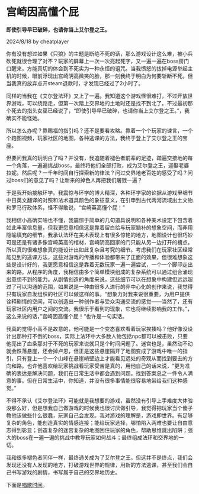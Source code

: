 # 宫崎因高懂个屁

**即使引导早已破碎，也请你当上艾尔登之王。**

2024/8/18 by cheatplayer
                                            


你有没有想过如果《只狼》的主题是断绝不死的话，那么游戏设计这么难，被小兵砍死就很合理了对不？玩家的屏幕上一次一次亮起死字，又一遍一遍在boss房门口醒来，方能真切的体会到不死实为一种永恒的诅咒。当我愤怒的拔掉电源举起主机的时候，眼前浮现出宫崎阴高微笑的脸，那一刻我终于明白为何要斩断不死。但当我真的放弃点开steam退款时，才发现已经过了2小时了。  

同样的当我在《艾尔登法环》又上了一遍。我知道这个游戏怪很难打，不过开放世界游戏，可以绕路走，但第一次踏上交界地的土地时还是找不到北了。不过最初那个死去的指头女巫已经说了，“即使引导早已破碎，也请你当上艾尔登之王。”，我确实不能怪她。  

所以怎么办呢？靠赐福的指引吗？还不是要看攻略。靠着一个个玩家的谏言，一个个跑图视频，玩家社区的地图，各种逃课的方法，我终于登上了艾尔登之王的宝座。  

但要问我真的玩明白了吗？并没有，我追随着褪色者前辈的足迹，踏遍交接地的每一个角落，一遍遍挑战boss，最终将他们全部打败，成为艾尔登之王，迎娶老婆拉妮。然后呢？一千年时间自行探索新的律法？问过交界地老百姓的感受了吗？问过boss们的意见了吗？让新来的掉色人再把我们屠戮一遍？  

于是我开始接触环学。我震惊与环学的博大精深，各种环学家的论据从游戏里细节中日英文翻译的对照和法术道具颜色的象征意义，在引申到古代两河流域出土文物和罗马行政体系，怪不得敢说，“宫崎英高懂个屁！”  

我相信小高确实啥也不懂，我震惊于简单的几句道具说明和各种美术设定下包含着如此丰富信息量，但我更愿意相信这是靠着留白给与玩家脑补的想象空间，而非用隐喻填充的细节。我承认法环在美术表现上有很多惊艳的地方，地图设计也很巧妙可是还是有诸多像宫崎英高的棺材，宫崎阴高回家的门只能从另一边打开的槽点。所以真的很难想象真的能设计出如此复杂且考究的细节。考虑我们在玩家社区经常能见到的逃课方法，这些对游戏的传播和体验都带来了正面的效果，但很难想象这些是设计好的，我更愿意相信这是靠着无数玩家一遍一遍尝试，一个一个脚印走出来的路。从程序的角度，我相信由多个简单模块组成的复杂系统可以通过组合涌现出意想不到的能力。从剧情创造的角度来说，这些细节可以在想象中构建但远远超过了可以沟通的范围，如果说是一种由很多人进行的非中心化的创作来说，我觉得只有玩家自发组织的社区可以做这样的事。“想象力对我来说很重要，为用户提供诠释剧情的空间，可以创造出一种创作者与受众沟通交流的感觉——当然了，还有玩家社区内用户之间的交流。我很乐于看到的现象，它也将继续影响我的工作。”，这么来说的话，”宫崎因高懂个屁！“也许是一句实话。

我真的觉得小高不是故意的，他可能是一个变态喜欢看着玩家挨揍吗？他好像没设计出那种打不倒的boss，实际上法环中大多数人物包括npc都可以被击败，只要他亮出了血条那对于不死的玩家来说就只是个时间问题了。迷宫也是，虽然动不动就会跌落悬崖，还会掉卢恩，但正是这些悬崖隔开了地图变成了游戏中唯一的指引，只有登上一个一个山峰在悬崖峭壁边上才能看见远处的奇观从而找到要去的方向和路。也许他喜欢给玩家挑战看玩家受苦是真的，用他自己的话来说，“更为准确的表达是解决问题，我们在日常生活中都会遇到问题。找到答案总之一件令人满意的事。但在日常生活中，你知道，并没有很多事情能很容易地带给我们这种感觉。”

不得不承认《艾尔登法环》可能就是我想要的游戏，虽然没有引导上手难度大体验没那么好，但是想我自己做游戏的时候我也很讨厌做引导，我觉得把玩家当个傻子教他该做些什么很蠢，玩家自己会发现。我对游戏的理解是，游戏即世界。有足够复杂的角色，能创造真实的情感连接；能给玩家选择，哪怕陷入两难也要让自由意志得到彰显；创造复杂的迷宫复杂的地图困住玩家的角色，帮助思维跳出陷阱；强大的boss在一遍一遍的挑战中教导玩家如何战斗；最终组成法环和交界地的一切。  

我和很多褪色者同伴一样，最终通关成为了艾尔登之王。但这并不是终点，我们会发现还没有人发现的地方，打破游戏世界的规律，用新的方法逃课，甚至我们会自己书写游戏的剧情，书写属于自己的交界地历史。  

下面是[唱歌时间](https://www.bilibili.com/video/BV1zf421z7yo)。  



